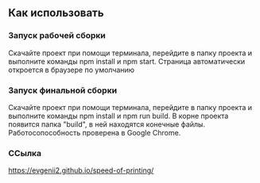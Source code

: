 ## Как использовать
### Запуск рабочей сборки
Скачайте проект при помощи терминала, перейдите в папку проекта и выполните команды npm install и npm start. Страница автоматически откроется в браузере по умолчанию

### Запуск финальной сборки
Скачайте проект при помощи терминала, перейдите в папку проекта и выполните команды npm install и npm run build. В корне проекта появится папка "build", в ней находятся конечные файлы. Работосопособность проверена в Google Chrome.

### ССылка
https://evgenii2.github.io/speed-of-printing/ 